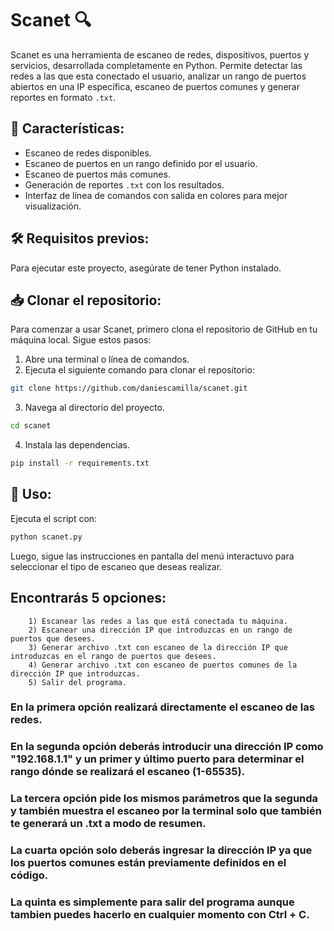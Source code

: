 # Scanet 🔍  

Scanet es una herramienta de escaneo de redes, dispositivos, puertos y servicios, desarrollada completamente en Python. Permite detectar las redes a las que esta conectado el usuario, analizar un rango de puertos abiertos en una IP específica, escaneo de puertos comunes y generar reportes en formato `.txt`.  

## 🚀 **Características:**  
- Escaneo de redes disponibles.  
- Escaneo de puertos en un rango definido por el usuario.  
- Escaneo de puertos más comunes.  
- Generación de reportes `.txt` con los resultados.  
- Interfaz de línea de comandos con salida en colores para mejor visualización.  

## 🛠 **Requisitos previos:**  
Para ejecutar este proyecto, asegúrate de tener Python instalado. 

## 📥 **Clonar el repositorio:**  
Para comenzar a usar Scanet, primero clona el repositorio de GitHub en tu máquina local. Sigue estos pasos:  

1. Abre una terminal o línea de comandos.  
2. Ejecuta el siguiente comando para clonar el repositorio:  

```bash
git clone https://github.com/daniescamilla/scanet.git
```

3. Navega al directorio del proyecto.

```bash
cd scanet
```

4. Instala las dependencias.

```bash
pip install -r requirements.txt
```

## 🏃 **Uso:**  
Ejecuta el script con:  

```bash
python scanet.py
```

Luego, sigue las instrucciones en pantalla del menú interactuvo para seleccionar el tipo de escaneo que deseas realizar.  

## **Encontrarás 5 opciones:**
        1) Escanear las redes a las que está conectada tu máquina.
        2) Escanear una dirección IP que introduzcas en un rango de puertos que desees.
        3) Generar archivo .txt con escaneo de la dirección IP que introduzcas en el rango de puertos que desees.
        4) Generar archivo .txt con escaneo de puertos comunes de la dirección IP que introduzcas.
        5) Salir del programa.

### En la primera opción realizará directamente el escaneo de las redes.

### En la segunda opción deberás introducir una dirección IP como "192.168.1.1" y un primer y último puerto para determinar el rango dónde se realizará el escaneo (1-65535).

### La tercera opción pide los mismos parámetros que la segunda y también muestra el escaneo por la terminal solo que también te generará un .txt a modo de resumen.

### La cuarta opción solo deberás ingresar la dirección IP ya que los puertos comunes están previamente definidos en el código.

### La quinta es simplemente para salir del programa aunque tambien puedes hacerlo en cualquier momento con Ctrl + C.
